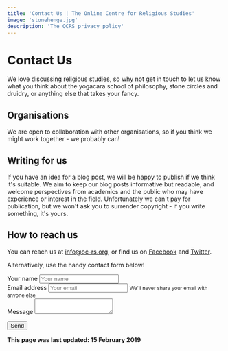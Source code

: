 ```yaml
---
title: 'Contact Us | The Online Centre for Religious Studies'
image: 'stonehenge.jpg'
description: 'The OCRS privacy policy'
---
```

# Contact Us
We love discussing religious studies, so why not get in touch to let us know what you think about the yogacara school of philosophy, stone circles and druidry, or anything else that takes your fancy.

## Organisations
We are open to collaboration with other organisations, so if you think we might work together - we probably can!

## Writing for us
If you have an idea for a blog post, we will be happy to publish if we think it's suitable. We aim to keep our blog posts informative but readable, and welcome perspectives from academics and the public who may have experience or interest in the field. Unfortunately we can't pay for publication, but we won't ask you to surrender copyright - if you write something, it's yours.

## How to reach us
You can reach us at <a href="mailto:info@oc-rs.org">info@oc-rs.org</a>, or find us on <a href="https://www.facebook.com/the.online.centre.for.religious.studies/">Facebook</a> and <a href="https://twitter.com/_ocrs_/">Twitter</a>.</p>

<p>Alternatively, use the handy contact form below!</p>

<form name="contact" method="POST" data-netlify="true">

  <div class="form-group">
    <label for="inputName">Your name</label>
    <input type="text" class="form-control" id="inputName" placeholder="Your name">
  </div>

  <div class="form-group">
    <label for="inputEmail">Email address</label>
    <input type="email" class="form-control" id="inputEmail" aria-describedby="emailHelp" placeholder="Your email">
    <small id="emailHelp" class="form-text text-muted">We'll never share your email with anyone else</small>
  </div>

  <div class="form-group">
    <label for="inputMessage">Message</label>
    <textarea class="form-control" id="inputMessage" placeholder="Your message"> </textarea>
  </div>

  <button type="submit" class="btn btn-primary">Send</button>

</form>

**This page was last updated: 15 February 2019**